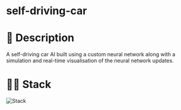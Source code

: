 # self-driving-car

# 📃 Description
A self-driving car AI built using a custom neural network along with a simulation and real-time visualisation of the neural network updates.

# 👨‍💻 Stack
![Stack](https://skillicons.dev/icons?i=js,html,css)

